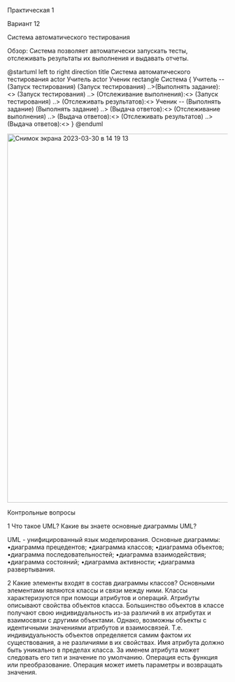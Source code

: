 Практическая 1

Вариант 12

Система автоматического тестирования

Обзор: Система позволяет автоматически запускать тесты, отслеживать результаты их выполнения и выдавать отчеты.

@startuml
left to right direction
title Система автоматического тестирования
actor Учитель
actor Ученик
rectangle Система {
Учитель -- (Запуск тестирования)
(Запуск тестирования) ..>(Выполнять задание):<<include>>
(Запуск тестирования) ..> (Отслеживание выполнения):<<include>>
(Запуск тестирования) ..> (Отслеживать результатов):<<include>>
Ученик -- (Выполнять задание)
(Выполнять задание) ..> (Выдача ответов):<<include>>
(Отслеживание выполнения) ..> (Выдача ответов):<<include>>
(Отслеживать результатов) ..> (Выдача ответов):<<include>>
}
@enduml

<img width="843" alt="Снимок экрана 2023-03-30 в 14 19 13" src="https://user-images.githubusercontent.com/91331145/228820767-70b88792-7565-4dd9-a7df-0c190461a3db.png">

Контрольные вопросы

1 Что такое UML? Какие вы знаете основные диаграммы UML?

UML - унифицированный язык моделирования.
Основные диаграммы: •диаграмма прецедентов; •диаграмма классов; •диаграмма объектов; •диаграмма последовательностей; •диаграмма взаимодействия; •диаграмма состояний; •диаграмма активности; •диаграмма развертывания.

2 Какие элементы входят в состав диаграммы классов? 
Основными элементами являются классы и связи между ними. Классы характеризуются при помощи атрибутов и операций. Атрибуты описывают свойства объектов класса. Большинство объектов в классе получают свою индивидуальность из-за различий в их атрибутах и взаимосвязи с другими объектами. Однако, возможны объекты с идентичными значениями атрибутов и взаимосвязей. Т.е. индивидуальность объектов определяется самим фактом их существования, а не различиями в их свойствах. Имя атрибута должно быть уникально в пределах класса. За именем атрибута может следовать его тип и значение по умолчанию. Операция есть функция или преобразование. Операция может иметь параметры и возвращать значения.
